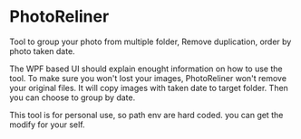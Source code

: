 PhotoReliner
============

Tool to group your photo from multiple folder, Remove duplication, order by photo taken date.

The WPF based UI should explain enought information on how to use the tool. To make sure you won't lost your images, PhotoReliner won't remove your original files. It will copy images with taken date to target folder. Then you can choose to group by date.

This tool is for personal use, so path env are hard coded. you can get the modify for your self.

